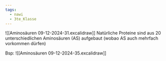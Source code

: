 ```yaml
---
tags:
  - nawi
  - 3te_Klasse
---
```

![[Aminosäuren 09-12-2024-31.excalidraw]]
Natürliche Proteine sind aus 20 unterschiedlichen Aminosäuren (AS) aufgebaut (wobao AS auch mehrfach vorkommen dürfen)

Bsp:
![[Aminosäuren 09-12-2024-35.excalidraw]]
